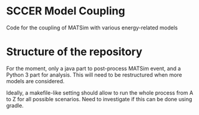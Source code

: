 # SCCER Model Coupling
Code for the coupling of MATSim with various energy-related models

# Structure of the repository
For the moment, only a java part to post-process MATSim event, and a Python 3 part for analysis.
This will need to be restructured when more models are considered.

Ideally, a makefile-like setting should allow to run the whole process from A to Z for all possible scenarios.
Need to investigate if this can be done using gradle.

